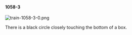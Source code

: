 #### 1058-3
![train-1058-3-0.png](https://github.com/lil-lab/nlvr/raw/master/nlvr/train/images/57/train-1058-3-0.png "train-1058-3-0.png")

There is a black circle closely touching the bottom of a box.